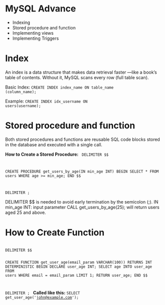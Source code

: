 <h1> MySQL Advance</h1>
 <ul>
    <li> Indexing</li>
    <li>Stored procedure and function</li>
    <li>Implementing views</li>
    <li> Implementing Triggers</li>
 </ul>

<h1> Index</h1>
An index is a data structure that makes data retrieval faster —like a book’s table
of contents. Without it, MySQL scans every row (full table scan).

Basic Index:
<code>CREATE INDEX index_name ON table_name (column_name);</code>

Example:
<code>CREATE INDEX idx_username ON users(username);</code>

<h1>Stored procedure and function</h1>
Both stored procedures and functions are reusable SQL code blocks stored in the
database and executed with a single call.

<b>How to Create a Stored Procedure:</b>
<code>
DELIMITER $$

CREATE PROCEDURE get_users_by_age(IN min_age INT)
BEGIN
    SELECT * FROM users WHERE age >= min_age;
END $$

DELIMITER ;
</code>

DELIMITER $$ is needed to avoid early termination by the semicolon (;).
IN min_age INT: input parameter
CALL get_users_by_age(25); will return users aged 25 and above.

<h1> How to Create Function</h1>
<code>
DELIMITER $$

CREATE FUNCTION get_user_age(email_param VARCHAR(100))
RETURNS INT
DETERMINISTIC
BEGIN
    DECLARE user_age INT;
    SELECT age INTO user_age FROM users WHERE email = email_param LIMIT 1;
    RETURN user_age;
END $$

DELIMITER ;
</code>
<b>Called like this:</b>
<code>SELECT get_user_age('john@example.com');</code>
